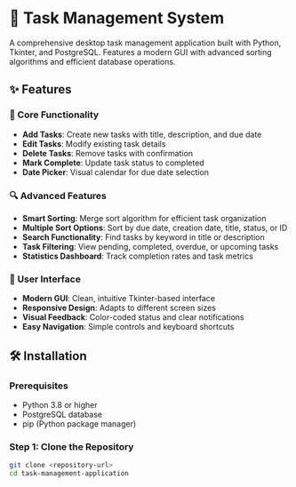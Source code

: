 # 📝 Task Management System

A comprehensive desktop task management application built with Python, Tkinter, and PostgreSQL. Features a modern GUI with advanced sorting algorithms and efficient database operations.

## ✨ Features

### 🎯 Core Functionality
- **Add Tasks**: Create new tasks with title, description, and due date
- **Edit Tasks**: Modify existing task details
- **Delete Tasks**: Remove tasks with confirmation
- **Mark Complete**: Update task status to completed
- **Date Picker**: Visual calendar for due date selection

### 🔍 Advanced Features
- **Smart Sorting**: Merge sort algorithm for efficient task organization
- **Multiple Sort Options**: Sort by due date, creation date, title, status, or ID
- **Search Functionality**: Find tasks by keyword in title or description
- **Task Filtering**: View pending, completed, overdue, or upcoming tasks
- **Statistics Dashboard**: Track completion rates and task metrics

### 🎨 User Interface
- **Modern GUI**: Clean, intuitive Tkinter-based interface
- **Responsive Design**: Adapts to different screen sizes
- **Visual Feedback**: Color-coded status and clear notifications
- **Easy Navigation**: Simple controls and keyboard shortcuts

## 🛠️ Installation

### Prerequisites
- Python 3.8 or higher
- PostgreSQL database
- pip (Python package manager)

### Step 1: Clone the Repository
```bash
git clone <repository-url>
cd task-management-application